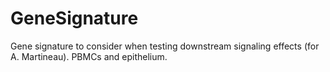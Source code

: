 # GeneSignature
Gene signature to consider when testing downstream signaling effects (for A. Martineau). PBMCs and epithelium.
